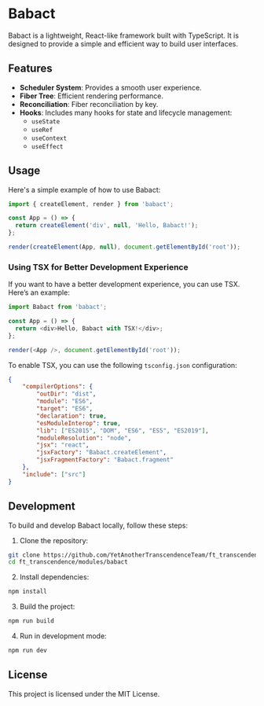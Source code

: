 # Babact

Babact is a lightweight, React-like framework built with TypeScript. It is designed to provide a simple and efficient way to build user interfaces.

## Features

- **Scheduler System**: Provides a smooth user experience.
- **Fiber Tree**: Efficient rendering performance.
- **Reconciliation**: Fiber reconciliation by key.
- **Hooks**: Includes many hooks for state and lifecycle management:
  - `useState`
  - `useRef`
  - `useContext`
  - `useEffect`

## Usage

Here's a simple example of how to use Babact:

```typescript
import { createElement, render } from 'babact';

const App = () => {
  return createElement('div', null, 'Hello, Babact!');
};

render(createElement(App, null), document.getElementById('root'));
```

### Using TSX for Better Development Experience

If you want to have a better development experience, you can use TSX. Here’s an example:

```typescript
import Babact from 'babact';

const App = () => {
  return <div>Hello, Babact with TSX!</div>;
};

render(<App />, document.getElementById('root'));
```

To enable TSX, you can use the following `tsconfig.json` configuration:

```json name=tsconfig.json
{
	"compilerOptions": {
		"outDir": "dist",
		"module": "ES6",
		"target": "ES6",
	  	"declaration": true,
		"esModuleInterop": true,
		"lib": ["ES2015", "DOM", "ES6", "ES5", "ES2019"],
		"moduleResolution": "node",
		"jsx": "react",
		"jsxFactory": "Babact.createElement",
		"jsxFragmentFactory": "Babact.fragment"
	},
	"include": ["src"]
}
```

## Development

To build and develop Babact locally, follow these steps:

1. Clone the repository:

```bash
git clone https://github.com/YetAnotherTranscendenceTeam/ft_transcendence.git
cd ft_transcendence/modules/babact
```

2. Install dependencies:

```bash
npm install
```

3. Build the project:

```bash
npm run build
```

4. Run in development mode:

```bash
npm run dev
```

## License

This project is licensed under the MIT License.
